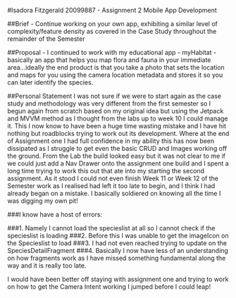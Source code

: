 #Isadora Fitzgerald 20099887 - Assignment 2 Mobile App Development

##Brief - Continue working on your own app, exhibiting a similar level of complexity/feature density as covered in the Case Study throughout the remainder of the Semester

##Proposal - I continued to work with my educational app - myHabitat -basically an app that helps you map flora and fauna in your immediate area…ideally the end product is that you take a photo that sets the location and maps for you using the camera location metadata and stores it so you can later identify the species.

##Personal Statement
I was not sure if we were to start again as the case study and methodology was very different from the first semester so I begun again from scratch based on my original idea but using the Jetpack and MVVM method as I thought from the labs up to week 10 I could manage it. 
This I now know to have been a huge time wasting mistake and I have hit nothing but roadblocks trying to work out its development.
Where at the end of Assignment one I had full confidence in my ability this has now been dissipated as I struggle to get even the basic CRUD and Images working off the ground.
From the Lab the build looked easy but it was not clear to me if we could just add a Nav Drawer onto the assignment one build and I spent a long time trying to work this out that ate into my starting the second assignment.
As it stood I could not even finish Week 11 or Week 12 of the Semester work as I realised had left it too late to begin, and I think I had already began on a mistake. 
I basically soldiered on knowing all the time I was digging my own pit!

###I know have a host of errors:

###1. Namely I cannot load the specieslist at all so I cannot check if the specieslist is loading
###2. Before this I was unable to get the imageIcon on the Specieslist to load
###3. I had not even reached trying to update on the SpeciesDetailFragment
###4. Basically I now have less of an understanding on how fragments work as I have missed something fundamental along the way and it is really too late.

I would have been better off staying with assignment one and trying to work on how to get the Camera Intent working I jumped before I could leap!
